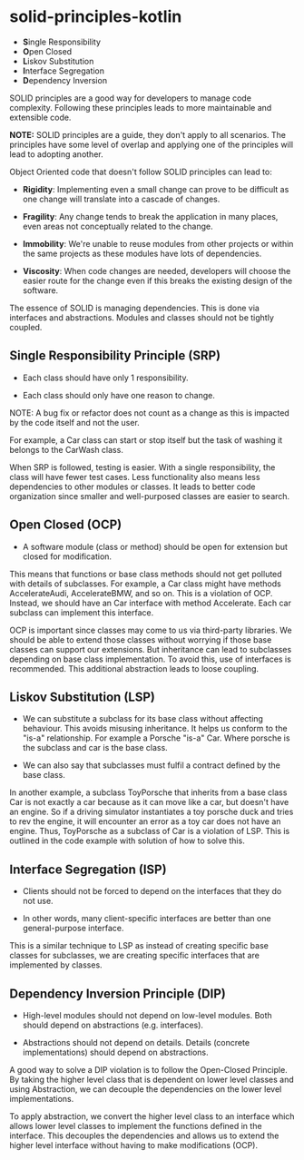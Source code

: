 # solid-principles-kotlin

- **S**ingle Responsibility 
- **O**pen Closed
- **L**iskov Substitution
- **I**nterface Segregation
- **D**ependency Inversion

SOLID principles are a good way for developers to manage code complexity. Following these principles leads to more maintainable and extensible code.

**NOTE:** SOLID principles are a guide, they don't apply to all scenarios. The principles have some level of overlap and applying one of the principles will lead to adopting another.

Object Oriented code that doesn't follow SOLID principles can lead to: 

- **Rigidity**: Implementing even a small change can prove to be difficult as one change will translate into a cascade of changes.
    
- **Fragility**: Any change tends to break the application in many places, even areas not conceptually related to the change.

- **Immobility**: We're unable to reuse modules from other projects or within the same projects as these modules have lots of dependencies. 

- **Viscosity**: When code changes are needed, developers will choose the easier route for the change even if this breaks the existing design of the software.

The essence of SOLID is managing dependencies. This is done via interfaces and abstractions. Modules and classes should not be tightly coupled.

## Single Responsibility Principle (SRP)

- Each class should have only 1 responsibility. 

- Each class should only have one reason to change. 

NOTE: A bug fix or refactor does not count as a change as this is impacted by the code itself and not the user.

For example, a Car class can start or stop itself but the task of washing it belongs to the CarWash class. 

When SRP is followed, testing is easier. With a single responsibility, the class will have fewer test cases. Less functionality also means less dependencies to other modules or classes. It leads to better code organization since smaller and well-purposed classes are easier to search.


## Open Closed (OCP)

- A software module (class or method) should be open for extension but closed for modification. 

This means that functions or base class methods should not get polluted with details of subclasses. 
For example, a Car class might have methods AccelerateAudi, AccelerateBMW, and so on. This is a violation of OCP. Instead, we should have an Car interface with method Accelerate. Each car subclass can implement this interface.

OCP is important since classes may come to us via third-party libraries. We should be able to extend those classes without worrying if those base classes can support our extensions. But inheritance can lead to subclasses depending on base class implementation. To avoid this, use of interfaces is recommended. This additional abstraction leads to loose coupling.

## Liskov Substitution (LSP)

- We can substitute a subclass for its base class without affecting behaviour. This avoids misusing inheritance. It helps us conform to the "is-a" relationship. For example a Porsche "is-a" Car. Where porsche is the subclass and car is the base class. 

-  We can also say that subclasses must fulfil a contract defined by the base class. 

In another example, a subclass ToyPorsche that inherits from a base class Car is not exactly a car because as it can move like a car, but doesn't have an engine. So if a driving simulator instantiates a toy porsche duck and tries to rev the engine, it will encounter an error as a toy car does not have an engine. Thus, ToyPorsche as a subclass of Car is a violation of LSP. This is outlined in the code example with solution of how to solve this.

## Interface Segregation (ISP)

- Clients should not be forced to depend on the interfaces that they do not use.

- In other words, many client-specific interfaces are better than one general-purpose interface.

This is a similar technique to LSP as instead of creating specific base classes for subclasses, we are creating 
specific interfaces that are implemented by classes.


## Dependency Inversion Principle (DIP)

- High-level modules should not depend on low-level modules. Both should depend on abstractions (e.g. interfaces).

- Abstractions should not depend on details. Details (concrete implementations) should depend on abstractions.

A good way to solve a DIP violation is to follow the Open-Closed Principle. By taking the higher level class that is
dependent on lower level classes and using Abstraction, we can decouple the dependencies on the lower level implementations.

To apply abstraction, we convert the higher level class to an interface which allows lower level classes to implement 
the functions defined in the interface. This decouples the dependencies and allows us to extend the higher level interface
without having to make modifications (OCP).
